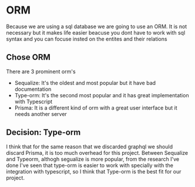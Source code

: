 # ORM

Because we are using a sql database we are going to use an ORM. It is not necessary but it makes life easier beacuse you dont have to work with sql syntax and you can focuse insted on the entites and their relations

## Chose ORM

There are 3 prominent orm's

-   Sequalize: It's the oldest and most popular but it have bad documentation
-   Type-orm: It's the second most popular and it has great implementation with Typescript
-   Prisma: It is a different kind of orm with a great user interface but it needs another server

## Decision: Type-orm

I think that for the same reason that we discarded graphql we should discard Prisma, it is too much overhead for this project. Between Sequalize and Typeorm, althogh segualize is more popular, from the research I've done I've seen that type-orm is easier to work with specially with the integration with typescript, so I think that Type-orm is the best fit for our project.
